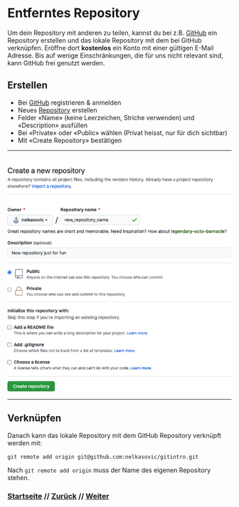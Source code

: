 # Entferntes Repository

Um dein Repository mit anderen zu teilen, kannst du bei z.B. [GitHub](https://github.com) ein Repository erstellen und das lokale Repository mit dem bei GitHub verknüpfen. Eröffne dort **kostenlos** ein Konto mit einer gültigen E-Mail Adresse. Bis auf wenige Einschränkungen, die für uns nicht relevant sind, kann GitHub frei genutzt werden. 

## Erstellen 
-   Bei [GitHub](https://github.com) registrieren & anmelden 
-   Neues [Repository](https://github.com/new) erstellen
-   Felder «Name» (keine Leerzeichen, Striche verwenden) und «Description» ausfüllen
-   Bei «Private» oder «Public» wählen (Privat heisst, nur für dich sichtbar)
-   Mit «Create Repository» bestätigen 

---

![GitHub create repository](./assets/images/git_create_repo.png)

---


## Verknüpfen

Danach kann das lokale Repository mit dem GitHub Repository verknüpft werden mit:

```
git remote add origin git@github.com:nelkasovic/gitintro.git
```

Nach `git remote add origin` muss der Name des eigenen Repository stehen.




### [Startseite](start.md) // [Zurück](init.md) // [Weiter](echo.md)
